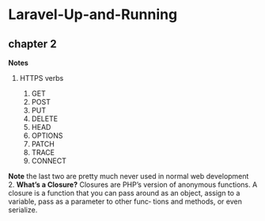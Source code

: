 # Laravel-Up-and-Running
## chapter 2
**Notes**
1. HTTPS verbs
   
   1. GET
   2. POST
   3. PUT
   4. DELETE
   5. HEAD
   6. OPTIONS
   7. PATCH
   8. TRACE
   9. CONNECT
       
 **Note** the last two are pretty much never used in
normal web development <br/>
2. **What’s a Closure?**
Closures are PHP’s version of anonymous functions. A closure is a function that you
can pass around as an object, assign to a variable, pass as a parameter to other func‐
tions and methods, or even serialize.
    
